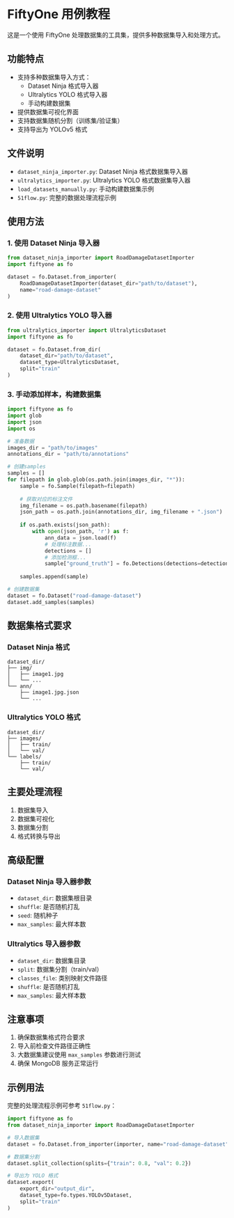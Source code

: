 # FiftyOne 用例教程

这是一个使用 FiftyOne 处理数据集的工具集，提供多种数据集导入和处理方式。

## 功能特点

- 支持多种数据集导入方式：
  - Dataset Ninja 格式导入器
  - Ultralytics YOLO 格式导入器
  - 手动构建数据集
- 提供数据集可视化界面
- 支持数据集随机分割（训练集/验证集）
- 支持导出为 YOLOv5 格式

## 文件说明

- `dataset_ninja_importer.py`: Dataset Ninja 格式数据集导入器
- `ultralytics_importer.py`: Ultralytics YOLO 格式数据集导入器
- `load_datasets_manually.py`: 手动构建数据集示例
- `51flow.py`: 完整的数据处理流程示例

## 使用方法

### 1. 使用 Dataset Ninja 导入器

```python
from dataset_ninja_importer import RoadDamageDatasetImporter
import fiftyone as fo

dataset = fo.Dataset.from_importer(
    RoadDamageDatasetImporter(dataset_dir="path/to/dataset"),
    name="road-damage-dataset"
)
```

### 2. 使用 Ultralytics YOLO 导入器

```python
from ultralytics_importer import UltralyticsDataset
import fiftyone as fo

dataset = fo.Dataset.from_dir(
    dataset_dir="path/to/dataset",
    dataset_type=UltralyticsDataset,
    split="train"
)
```

### 3. 手动添加样本，构建数据集

```python
import fiftyone as fo
import glob
import json
import os

# 准备数据
images_dir = "path/to/images"
annotations_dir = "path/to/annotations"

# 创建samples
samples = []
for filepath in glob.glob(os.path.join(images_dir, "*")):
    sample = fo.Sample(filepath=filepath)
    
    # 获取对应的标注文件
    img_filename = os.path.basename(filepath)
    json_path = os.path.join(annotations_dir, img_filename + ".json")
    
    if os.path.exists(json_path):
        with open(json_path, 'r') as f:
            ann_data = json.load(f)
            # 处理标注数据...
            detections = []
            # 添加检测框...
            sample["ground_truth"] = fo.Detections(detections=detections)
    
    samples.append(sample)

# 创建数据集
dataset = fo.Dataset("road-damage-dataset")
dataset.add_samples(samples)
```

## 数据集格式要求

### Dataset Ninja 格式
```
dataset_dir/
├── img/
│   ├── image1.jpg
│   └── ...
└── ann/
    ├── image1.jpg.json
    └── ...
```

### Ultralytics YOLO 格式
```
dataset_dir/
├── images/
│   ├── train/
│   └── val/
└── labels/
    ├── train/
    └── val/
```

## 主要处理流程

1. 数据集导入
2. 数据集可视化
3. 数据集分割
4. 格式转换与导出

## 高级配置

### Dataset Ninja 导入器参数
- `dataset_dir`: 数据集根目录
- `shuffle`: 是否随机打乱
- `seed`: 随机种子
- `max_samples`: 最大样本数

### Ultralytics 导入器参数
- `dataset_dir`: 数据集目录
- `split`: 数据集分割（train/val）
- `classes_file`: 类别映射文件路径
- `shuffle`: 是否随机打乱
- `max_samples`: 最大样本数

## 注意事项

1. 确保数据集格式符合要求
2. 导入前检查文件路径正确性
3. 大数据集建议使用 `max_samples` 参数进行测试
4. 确保 MongoDB 服务正常运行

## 示例用法

完整的处理流程示例可参考 `51flow.py`：
```python
import fiftyone as fo
from dataset_ninja_importer import RoadDamageDatasetImporter

# 导入数据集
dataset = fo.Dataset.from_importer(importer, name="road-damage-dataset")

# 数据集分割
dataset.split_collection(splits={"train": 0.8, "val": 0.2})

# 导出为 YOLO 格式
dataset.export(
    export_dir="output_dir",
    dataset_type=fo.types.YOLOv5Dataset,
    split="train"
)
```
